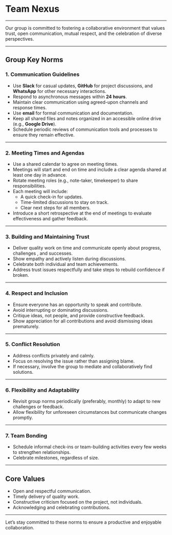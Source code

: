 
# Team Nexus

---

Our group is committed to fostering a collaborative environment that values trust,
open communication, mutual respect, and the celebration of diverse perspectives.

---

## Group Key Norms

### 1. Communication Guidelines

- Use **Slack** for casual updates, **GitHub** for project discussions, and
  **WhatsApp** for other necessary interactions.
- Respond to asynchronous messages within **24 hours**.
- Maintain clear communication using agreed-upon channels and response times.
- Use **email** for formal communication and documentation.
- Keep all shared files and notes organized in an accessible online
  drive (e.g., **Google Drive**).
- Schedule periodic reviews of communication tools and processes to ensure they
 remain effective.

---

### 2. Meeting Times and Agendas

- Use a shared calendar to agree on meeting times.
- Meetings will start and end on time and include a clear agenda shared
at least one day in advance.
- Rotate meeting roles (e.g., note-taker, timekeeper) to share responsibilities.
- Each meeting will include:
  - A quick check-in for updates.
  - Time-limited discussions to stay on track.
  - Clear next steps for all members.
- Introduce a short retrospective at the end of meetings to evaluate
effectiveness and gather feedback.

---

### 3. Building and Maintaining Trust

- Deliver quality work on time and communicate openly about progress, challenges
, and successes.
- Show empathy and actively listen during discussions.
- Celebrate both individual and team achievements.
- Address trust issues respectfully and take steps to rebuild confidence if broken.

---

### 4. Respect and Inclusion

- Ensure everyone has an opportunity to speak and contribute.
- Avoid interrupting or dominating discussions.
- Critique ideas, not people, and provide constructive feedback.
- Show appreciation for all contributions and avoid dismissing ideas prematurely.

---

### 5. Conflict Resolution

- Address conflicts privately and calmly.
- Focus on resolving the issue rather than assigning blame.
- If necessary, involve the group to mediate and collaboratively find solutions.

---

### 6. Flexibility and Adaptability

- Revisit group norms periodically (preferably, monthly) to adapt to new
challenges or feedback.
- Allow flexibility for unforeseen circumstances but communicate changes promptly.

---

### 7. Team Bonding

- Schedule informal check-ins or team-building activities every few weeks to
strengthen relationships.
- Celebrate milestones, regardless of size.

---

## Core Values

- Open and respectful communication.
- Timely delivery of quality work.
- Constructive criticism focused on the project, not individuals.
- Acknowledging and celebrating contributions.

---

Let’s stay committed to these norms to ensure a productive and enjoyable collaboration.
